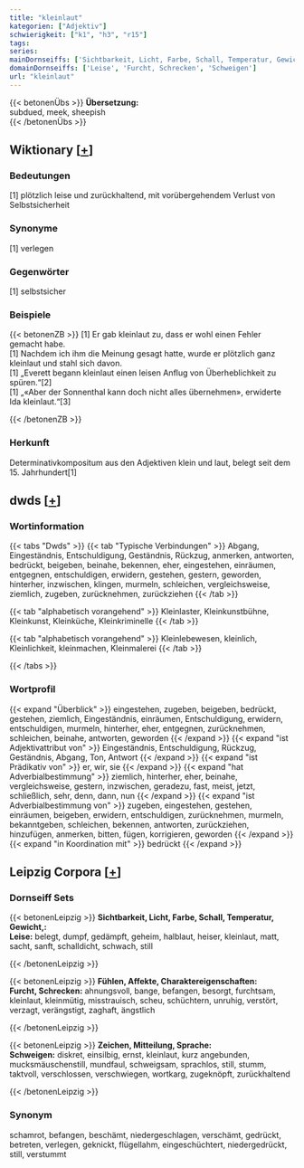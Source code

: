 ```yaml
---
title: "kleinlaut"
kategorien: ["Adjektiv"]
schwierigkeit: ["k1", "h3", "r15"]
tags:
series:
mainDornseiffs: ['Sichtbarkeit, Licht, Farbe, Schall, Temperatur, Gewicht,', 'Fühlen, Affekte, Charaktereigenschaften', 'Zeichen, Mitteilung, Sprache']
domainDornseiffs: ['Leise', 'Furcht, Schrecken', 'Schweigen']
url: "kleinlaut"
---
```


{{< betonenÜbs >}}
**Übersetzung:**  
subdued, meek, sheepish  
{{< /betonenÜbs >}}

## Wiktionary [[+](https://de.wiktionary.org/wiki/kleinlaut)]

### Bedeutungen
[1] plötzlich leise und zurückhaltend, mit vorübergehendem Verlust von Selbstsicherheit  

### Synonyme
[1] verlegen  

### Gegenwörter
[1] selbstsicher  

### Beispiele
{{< betonenZB >}}
[1] Er gab kleinlaut zu, dass er wohl einen Fehler gemacht habe.  
[1] Nachdem ich ihm die Meinung gesagt hatte, wurde er plötzlich ganz kleinlaut und stahl sich davon.  
[1] „Everett begann kleinlaut einen leisen Anflug von Überheblichkeit zu spüren.“[2]  
[1] „«Aber der Sonnenthal kann doch nicht alles übernehmen», erwiderte Ida kleinlaut.“[3]  

{{< /betonenZB >}}
### Herkunft
Determinativkompositum aus den Adjektiven klein und laut, belegt seit dem 15. Jahrhundert[1]  



## dwds [[+](https://www.dwds.de/wb/kleinlaut)]

### Wortinformation
{{< tabs "Dwds" >}}
{{< tab "Typische Verbindungen" >}}
Abgang, Eingeständnis, Entschuldigung, Geständnis, Rückzug, anmerken, antworten, bedrückt, beigeben, beinahe, bekennen, eher, eingestehen, einräumen, entgegnen, entschuldigen, erwidern, gestehen, gestern, geworden, hinterher, inzwischen, klingen, murmeln, schleichen, vergleichsweise, ziemlich, zugeben, zurücknehmen, zurückziehen
{{< /tab >}}

{{< tab "alphabetisch vorangehend" >}}
Kleinlaster, Kleinkunstbühne, Kleinkunst, Kleinküche, Kleinkriminelle
{{< /tab >}}

{{< tab "alphabetisch vorangehend" >}}
Kleinlebewesen, kleinlich, Kleinlichkeit, kleinmachen, Kleinmalerei
{{< /tab >}}

{{< /tabs >}}

### Wortprofil
{{< expand "Überblick" >}} eingestehen, zugeben, beigeben, bedrückt, gestehen, ziemlich, Eingeständnis, einräumen, Entschuldigung, erwidern, entschuldigen, murmeln, hinterher, eher, entgegnen, zurücknehmen, schleichen, beinahe, antworten, geworden {{< /expand >}}
{{< expand "ist Adjektivattribut von" >}} Eingeständnis, Entschuldigung, Rückzug, Geständnis, Abgang, Ton, Antwort {{< /expand >}}
{{< expand "ist Prädikativ von" >}} er, wir, sie {{< /expand >}}
{{< expand "hat Adverbialbestimmung" >}} ziemlich, hinterher, eher, beinahe, vergleichsweise, gestern, inzwischen, geradezu, fast, meist, jetzt, schließlich, sehr, denn, dann, nun {{< /expand >}}
{{< expand "ist Adverbialbestimmung von" >}} zugeben, eingestehen, gestehen, einräumen, beigeben, erwidern, entschuldigen, zurücknehmen, murmeln, bekanntgeben, schleichen, bekennen, antworten, zurückziehen, hinzufügen, anmerken, bitten, fügen, korrigieren, geworden {{< /expand >}}
{{< expand "in Koordination mit" >}} bedrückt {{< /expand >}}

## Leipzig Corpora [[+](https://corpora.uni-leipzig.de/en/res?word=kleinlaut&corpusId=deu_newscrawl-public_2018)]

### Dornseiff Sets
{{< betonenLeipzig >}}
**Sichtbarkeit, Licht, Farbe, Schall, Temperatur, Gewicht,:**  
**Leise:** belegt, dumpf, gedämpft, geheim, halblaut, heiser, kleinlaut, matt, sacht, sanft, schalldicht, schwach, still  

{{< /betonenLeipzig >}}


{{< betonenLeipzig >}}
**Fühlen, Affekte, Charaktereigenschaften:**  
**Furcht, Schrecken:** ahnungsvoll, bange, befangen, besorgt, furchtsam, kleinlaut, kleinmütig, misstrauisch, scheu, schüchtern, unruhig, verstört, verzagt, verängstigt, zaghaft, ängstlich  

{{< /betonenLeipzig >}}


{{< betonenLeipzig >}}
**Zeichen, Mitteilung, Sprache:**  
**Schweigen:** diskret, einsilbig, ernst, kleinlaut, kurz angebunden, mucksmäuschenstill, mundfaul, schweigsam, sprachlos, still, stumm, taktvoll, verschlossen, verschwiegen, wortkarg, zugeknöpft, zurückhaltend  

{{< /betonenLeipzig >}}

### Synonym
schamrot, befangen, beschämt, niedergeschlagen, verschämt, gedrückt, betreten, verlegen, geknickt, flügellahm, eingeschüchtert, niedergedrückt, still, verstummt

